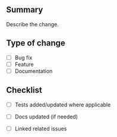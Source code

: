 <!-- spec-ground: template=.github/PULL_REQUEST_TEMPLATE.md version=0.1.0 checksum=8f6149344edbff4fb987edf9cd0a817ef7cb0081b1254add3b6b7023be8c18c7 -->
<!-- This file is managed by spec-ground. Do not edit in-place. -->

## Summary

Describe the change.

## Type of change

- [ ] Bug fix
- [ ] Feature
- [ ] Documentation

## Checklist

- [ ] Tests added/updated where applicable
- [ ] Docs updated (if needed)
- [ ] Linked related issues

